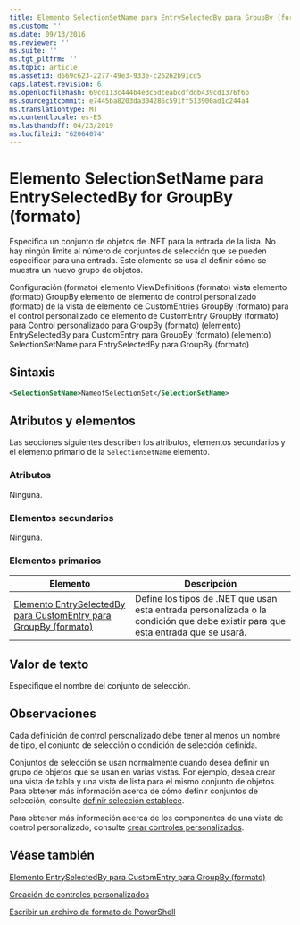 ```yaml
---
title: Elemento SelectionSetName para EntrySelectedBy para GroupBy (formato) | Microsoft Docs
ms.custom: ''
ms.date: 09/13/2016
ms.reviewer: ''
ms.suite: ''
ms.tgt_pltfrm: ''
ms.topic: article
ms.assetid: d569c623-2277-49e3-933e-c26262b91cd5
caps.latest.revision: 6
ms.openlocfilehash: 69cd113c444b4e3c5dceabcdfddb439cd1376f6b
ms.sourcegitcommit: e7445ba8203da304286c591ff513900ad1c244a4
ms.translationtype: MT
ms.contentlocale: es-ES
ms.lasthandoff: 04/23/2019
ms.locfileid: "62064074"
---
```

# <a name="selectionsetname-element-for-entryselectedby-for-groupby-format"></a>Elemento SelectionSetName para EntrySelectedBy for GroupBy (formato)

Especifica un conjunto de objetos de .NET para la entrada de la lista. No hay ningún límite al número de conjuntos de selección que se pueden especificar para una entrada. Este elemento se usa al definir cómo se muestra un nuevo grupo de objetos.

Configuración (formato) elemento ViewDefinitions (formato) vista elemento (formato) GroupBy elemento de elemento de control personalizado (formato) de la vista de elemento de CustomEntries GroupBy (formato) para el control personalizado de elemento de CustomEntry GroupBy (formato) para Control personalizado para GroupBy (formato) (elemento) EntrySelectedBy para CustomEntry para GroupBy (formato) (elemento) SelectionSetName para EntrySelectedBy para GroupBy (formato)

## <a name="syntax"></a>Sintaxis

```xml
<SelectionSetName>NameofSelectionSet</SelectionSetName>
```

## <a name="attributes-and-elements"></a>Atributos y elementos

Las secciones siguientes describen los atributos, elementos secundarios y el elemento primario de la `SelectionSetName` elemento.

### <a name="attributes"></a>Atributos

Ninguna.

### <a name="child-elements"></a>Elementos secundarios

Ninguna.

### <a name="parent-elements"></a>Elementos primarios

|Elemento|Descripción|
|-------------|-----------------|
|[Elemento EntrySelectedBy para CustomEntry para GroupBy (formato)](./entryselectedby-element-for-customentry-for-groupby-format.md)|Define los tipos de .NET que usan esta entrada personalizada o la condición que debe existir para que esta entrada que se usará.|

## <a name="text-value"></a>Valor de texto

Especifique el nombre del conjunto de selección.

## <a name="remarks"></a>Observaciones

Cada definición de control personalizado debe tener al menos un nombre de tipo, el conjunto de selección o condición de selección definida.

Conjuntos de selección se usan normalmente cuando desea definir un grupo de objetos que se usan en varias vistas. Por ejemplo, desea crear una vista de tabla y una vista de lista para el mismo conjunto de objetos. Para obtener más información acerca de cómo definir conjuntos de selección, consulte [definir selección establece](./defining-selection-sets.md).

Para obtener más información acerca de los componentes de una vista de control personalizado, consulte [crear controles personalizados](./creating-custom-controls.md).

## <a name="see-also"></a>Véase también

[Elemento EntrySelectedBy para CustomEntry para GroupBy (formato)](./entryselectedby-element-for-customentry-for-groupby-format.md)

[Creación de controles personalizados](./creating-custom-controls.md)

[Escribir un archivo de formato de PowerShell](./writing-a-powershell-formatting-file.md)
